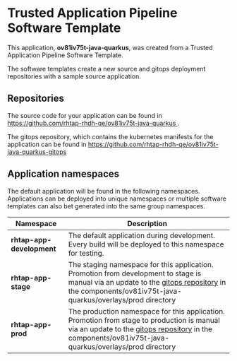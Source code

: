 # Trusted Application Pipeline Software Template

This application, **ov81iv75t-java-quarkus**, was created from a Trusted Application Pipeline Software Template.

The software templates create a new source and gitops deployment repositories with a sample source application. 

## Repositories

The source code for your application can be found in [https://github.com/rhtap-rhdh-qe/ov81iv75t-java-quarkus ](https://github.com/rhtap-rhdh-qe/ov81iv75t-java-quarkus ).
 
The gitops repository, which contains the kubernetes manifests for the application can be found in 
[https://github.com/rhtap-rhdh-qe/ov81iv75t-java-quarkus-gitops ](https://github.com/rhtap-rhdh-qe/ov81iv75t-java-quarkus-gitops ) 

## Application namespaces 

The default application will be found in the following namespaces. Applications can be deployed into unique namespaces or multiple software templates can also bet generated into the same group namespaces.  

|  Namespace   |  Description   |  
| -------- | -------- |   
| **rhtap-app-development** | The default application during development. Every build will be deployed to this namespace for testing. | 
| **rhtap-app-stage** | The staging namespace for this application. Promotion from development to stage is manual via an update to the [gitops repository](https://github.com/rhtap-rhdh-qe/ov81iv75t-java-quarkus-gitops ) in the components/ov81iv75t-java-quarkus/overlays/prod directory |  
| **rhtap-app-prod** | The production namespace for this application. Promotion from stage to production is manual via an update to the [gitops repository](https://github.com/rhtap-rhdh-qe/ov81iv75t-java-quarkus-gitops ) in the components/ov81iv75t-java-quarkus/overlays/prod directory | 